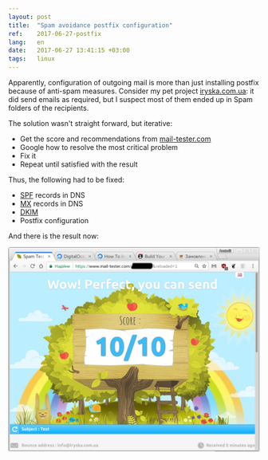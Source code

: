 ```yaml
---
layout: post
title:  "Spam avoidance postfix configuration"
ref:    2017-06-27-postfix
lang:   en
date:   2017-06-27 13:41:15 +03:00
tags:   linux
---
```


Apparently, configuration of outgoing mail is more than just installing postfix
because of anti-spam measures. Consider my pet project
[iryska.com.ua](https://iryska.com.ua): it did send emails as required, but I
suspect most of them ended up in Spam folders of the recipients.

The solution wasn't straight forward, but iterative:

* Get the score and recommendations from [mail-tester.com](https://www.mail-tester.com)
* Google how to resolve the most critical problem
* Fix it
* Repeat until satisfied with the result

Thus, the following had to be fixed:

* [SPF](https://en.wikipedia.org/wiki/Sender_Policy_Framework) records in DNS
* [MX](https://en.wikipedia.org/wiki/MX_record) records in DNS
* [DKIM](https://en.wikipedia.org/wiki/DomainKeys_Identified_Mail)
* Postfix configuration

And there is the result now:

![Mail test](/assets/2017-06/mail.jpg)
